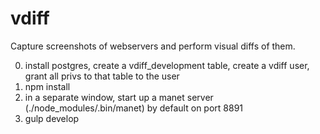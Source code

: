 vdiff
=====

Capture screenshots of webservers and perform visual diffs of them.

0) install postgres, create a vdiff_development table, create a vdiff user, grant all privs to that table to the user
1) npm install
2) in a separate window, start up a manet server (./node_modules/.bin/manet) by default on port 8891
3) gulp develop
